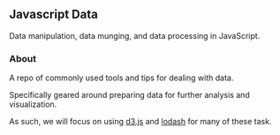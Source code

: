 ## Javascript Data

Data manipulation, data munging, and data processing in JavaScript. 

### About

A repo of commonly used tools and tips for dealing with data.

Specifically geared around preparing data for further analysis and visualization.

As such, we will focus on using [d3.js](http://d3js.org/) and [lodash](http://lodash.com/) for many of these task.


